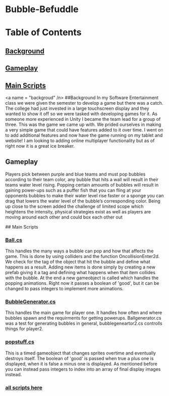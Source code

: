 # Bubble-Befuddle

# Table of Contents
## [Background](#background)

## [Gameplay](#gameplay)

## [Main Scripts](#scripts)

<a name = "backgroud" /n>
##Background
In my Software Entertainment class we were given the semester to develop a game but there was a catch. The college had just invested in a large touchscreen display and they wanted to show it off so we were tasked with developing games for it. As someone more experienced in Unity I became the team lead for a group of three. This was the game we came up with. We prided ourselves in making a very simple game that could have features added to it over time.  I went on to add additional features and now have the game running on my tablet and website! I am looking to adding online multiplayer functionality but as of right now it is a great ice breaker.
<a name ="gameplay"/>
## Gameplay 
 Players pick between purple and blue teams and must pop bubbles according to their team color, any bubble that hits a wall will result in their teams water level rising. Popping certain amounts of bubbles will result in gaining power-ups such as a puffer fish that you can fling at your opponents bubbles to make their water level rise faster or a sponge you can drag that lowers the water level of the bubble’s corresponding color.  Being up close to the screen added the challenge of limited scope which heightens the intensity, physical strategies exist as well as players are moving around each other and could box each other out
 
 <a name ="scripts"/>
## Main Scripts 

### [Ball.cs](https://github.com/raycoti/Bubble-Befuddle/blob/master/Assets/Scripts/Ball.cs)
This handles the many ways a bubble can pop and how that affects the game. This is done by using colliders and the function OncollisionEnter2d. We check for the tag of the object that hit the bubble and define what happens as a result. Adding new items is done simply by creating a new prefab giving it a tag and defining what happens when that item collides with the bubble. At the end a new gameobject is called which handles the popping animations. Right now it passes a boolean of 'good', but it can be changed to pass integers to implement more animations.  

### [BubbleGenerator.cs](https://github.com/raycoti/Bubble-Befuddle/blob/master/Assets/Scripts/BubbleGenerator.cs)
This handles the main game for player one. It handles how often and where bubbles spawn and the requirments for getting powerups. Ballgenerator.cs was a test for generating bubbles in general, bubblegeneartor2.cs controlls things for player2.  
### [popstuff.cs](https://github.com/raycoti/Bubble-Befuddle/blob/master/Assets/Scripts/popstuff.cs)
This is a timed gameobject that changes sprites overtime and eventually destroys itself. The boolean of 'good' is passed when true a plus one is displayed, when it is false a minus one is displayed. As mentioned before you can instead pass integers to index into an array of final display images instead. 

### [all scripts here](https://github.com/raycoti/Bubble-Befuddle/tree/master/Assets/Scripts)
